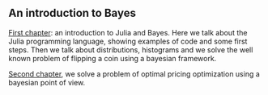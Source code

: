 ## An introduction to Bayes

[First chapter](https://lambdaclass.com/bayes_book_public/introduction/intro.jl.html): an introduction to Julia and Bayes.
 Here we talk about the Julia programming language, showing examples of code and some first steps. Then we talk about distributions, histograms and we solve the well known problem of flipping a coin using a bayesian framework.

[Second chapter](https://lambdaclass.com/bayes_book_public/optimal_pricing/optimal-pricing-chapter), we solve a problem of optimal pricing optimization using a bayesian point of view.

